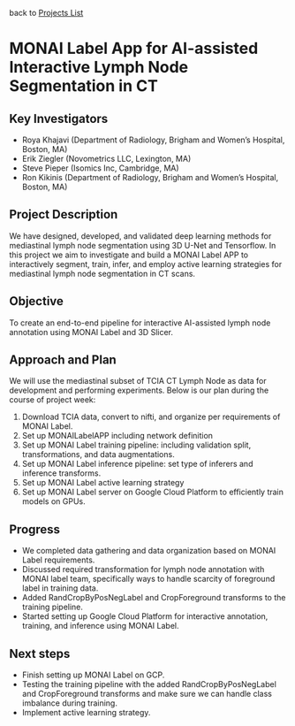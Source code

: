 back to [Projects List](../../README.md#ProjectsList)

# MONAI Label App for AI-assisted Interactive Lymph Node Segmentation in CT

## Key Investigators
- Roya Khajavi (Department of Radiology, Brigham and Women’s Hospital, Boston, MA)
- Erik Ziegler (Novometrics LLC, Lexington, MA)
- Steve Pieper (Isomics Inc, Cambridge, MA)
- Ron Kikinis (Department of Radiology, Brigham and Women’s Hospital, Boston, MA)

## Project Description
We have designed, developed, and validated deep learning methods for mediastinal lymph node segmentation using 3D U-Net and Tensorflow.
In this project we aim to investigate and build a MONAI Label APP to interactively segment, train, infer, and employ active learning strategies for mediastinal lymph node segmentation in CT scans.

## Objective

To create an end-to-end pipeline for interactive AI-assisted lymph node annotation using MONAI Label and 3D Slicer. 

## Approach and Plan

We will use the mediastinal subset of TCIA CT Lymph Node as data for development and performing experiments. Below is our plan during the course of project week:
1. Download TCIA data, convert to nifti, and organize per requirements of MONAI Label.
1. Set up MONAILabelAPP including network definition
2. Set up MONAI Label training pipeline: including validation split, transformations, and data augmentations.
3. Set up MONAI Label inference pipeline: set type of inferers and inference transforms.
4. Set up MONAI Label active learning strategy
5. Set up MONAI Label server on Google Cloud Platform to efficiently train models on GPUs.

## Progress
- We completed data gathering and data organization based on MONAI Label requirements.
- Discussed required transformation for lymph node annotation with MONAI label team, specifically ways to handle scarcity of foreground label in training data.
- Added RandCropByPosNegLabel and CropForeground transforms to the training pipeline.
- Started setting up Google Cloud Platform for interactive annotation, training, and inference using MONAI Label.

## Next steps
- Finish setting up MONAI Label on GCP.
- Testing the training pipeline with the added RandCropByPosNegLabel and CropForeground transforms and make sure we can handle class imbalance during training.
- Implement active learning strategy.
